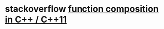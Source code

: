 # stackoverflow [function composition in C++ / C++11](https://stackoverflow.com/questions/19071268/function-composition-in-c-c11)